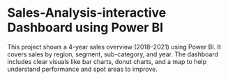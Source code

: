 # Sales-Analysis-interactive Dashboard using Power BI
This project shows a 4-year sales overview (2018–2021) using Power BI. It covers sales by region, segment, sub-category, and year. The dashboard includes clear visuals like bar charts, donut charts, and a map to help understand performance and spot areas to improve.
